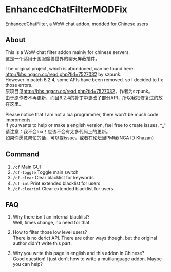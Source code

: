 # EnhancedChatFilterMODFix
EnhancedChatFilter, a WoW chat addon, modded for Chinese users

About
-----

This is a WoW chat filter addon mainly for chinese servers.<br />
这是一个适用于国服魔兽世界的聊天屏蔽插件。<br />

The original project, which is abondoned, can be found here: <http://bbs.ngacn.cc/read.php?tid=7527032> by szpunk.<br />
However in patch 6.2.4, some APIs have been removed. so I decided to fix those errors.<br />
原项目见<http://bbs.ngacn.cc/read.php?tid=7527032>，作者为szpunk。<br />
由于原作者不再更新，而且6.2.4的补丁中更改了部分API，所以我把修复过的放在这里。<br />

Please notice that I am not a lua programmer, there won't be much code improments.<br />
If you wants to help or make a english version, feel free to create issues. ^_^<br />
请注意：我不会lua！应该不会有太多代码上的更新。<br />
如果你愿意帮忙的话，可以提issue，或者在论坛里PM我(NGA ID Khazan)<br />

Command
-------
1. `/cf`           Main GUI<br />
2. `/cf-toggle`    Toggle main switch<br />
3. `/cf-clear`     Clear blacklist for keywords<br />
4. `/cf-iml`       Print extended blacklist for users<br />
5. `/cf-cleariml`  Clear extended blacklist for users<br />

FAQ
---

1. Why there isn't an internal blacklist?<br />
Well, times change, no need for that.

2. How to filter those low level users?<br />
There is no derict API. There are other ways though, but the original author didn't write this part.

3. Why you write this page in english and this addon in Chinese?<br />
Good question! I just don't how to write a mutilanguage addon. Maybe you can help?

